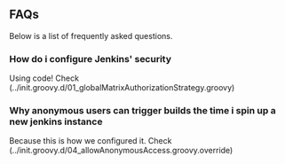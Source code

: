 ## FAQs

Below is a list of frequently asked questions.

### How do i configure Jenkins' security
Using code! Check (../init.groovy.d/01_globalMatrixAuthorizationStrategy.groovy)

### Why anonymous users can trigger builds the time i spin up a new jenkins instance
Because this is how we configured it. Check (../init.groovy.d/04_allowAnonymousAccess.groovy.override)